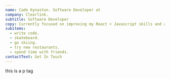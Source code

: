 ```yaml
---
name: Cade Kynaston. Software Developer at
company: Clearlink.
subtitle: Software Developer
copy: Currently focused on improving my React + Javascript skills and adding to my portfolio.
subitems:
  - write code.
  - skateboard.
  - go skiing.
  - try new restaurants.
  - spend time with friends.
contactText: Get In Touch
---
```

this is a p tag
